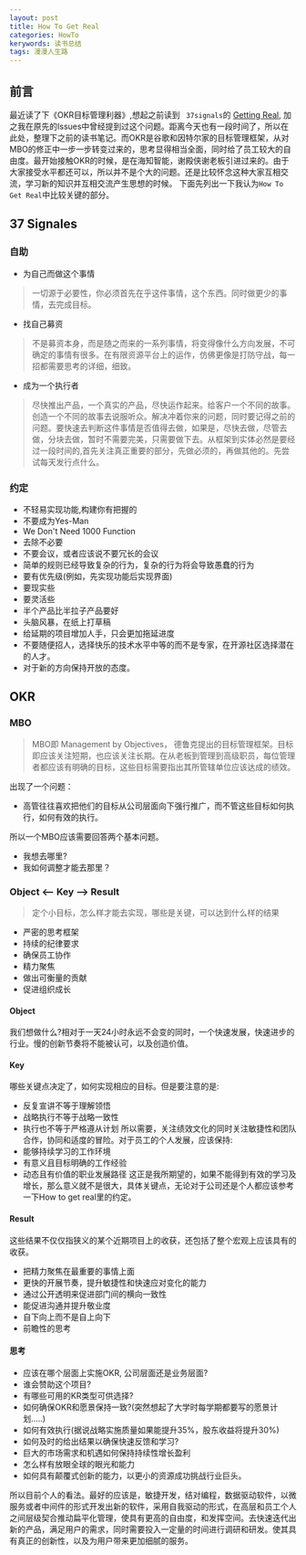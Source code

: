 ```yaml
---
layout: post
title: How To Get Real
categories: HowTo
kerywords: 读书总结
tags: 漫漫人生路
---
```


## 前言
最近读了下《OKR目标管理利器》,想起之前读到 ` 37signals`的 [Getting Real](https://github.com/mylamour/blog/files/1568010/Getting.Real.pdf), 
加之我在原先的Issues中曾经提到过这个问题。距离今天也有一段时间了，所以在此处，整理下之前的读书笔记。而OKR是谷歌和因特尔家的目标管理框架，从对MBO的修正中一步一步转变过来的，思考显得相当全面，同时给了员工较大的自由度。最开始接触OKR的时候，是在海知智能，谢殿侠谢老板引进过来的。由于大家接受水平都还可以，所以并不是个大的问题。还是比较怀念这种大家互相交流，学习新的知识并互相交流产生思想的时候。
下面先列出一下我认为`How To Get Real`中比较关键的部分。

## 37 Signales 
### 自助
*  为自己而做这个事情
> 一切源于必要性，你必须首先在乎这件事情，这个东西。同时做更少的事情，去完成目标。
* 找自己募资
> 不是募资本身，而是随之而来的一系列事情，将变得像什么方向发展，不可确定的事情有很多。在有限资源平台上的运作，仿佛更像是打防守战，每一招都需要思考的详细，细致。
* 成为一个执行者
> 尽快推出产品，一个真实的产品，尽快运作起来。给客户一个不同的故事。创造一个不同的故事去说服听众。解决冲着你来的问题，同时要记得之前的问题。要快速去判断这件事情是否值得去做，如果是，尽快去做，尽管去做，分块去做，暂时不需要完美，只需要做下去。从框架到实体必然是要经过一段时间的,首先关注真正重要的部分，先做必须的，再做其他的。先尝试每天发行点什么。


### 约定
* 不轻易实现功能,构建你有把握的
* 不要成为Yes-Man
* We Don't Need 1000 Function
* 去除不必要
* 不要会议，或者应该说不要冗长的会议
* 简单的规则已经导致复杂的行为，复杂的行为将会导致愚蠢的行为
* 要有优先级(例如，先实现功能后实现界面)
* 要现实些
* 要灵活些
* 半个产品比半拉子产品要好
* 头脑风暴，在纸上打草稿
* 给延期的项目增加人手，只会更加拖延进度
* 不要随便招人，选择快乐的技术水平中等的而不是专家，在开源社区选择潜在的人才。
* 对于新的方向保持开放的态度。

## OKR
### MBO
> MBO即 Management by Objectives， 德鲁克提出的目标管理框架。目标即应该关注短期，也应该关注长期。在从老板到管理到高级职员，每位管理者都应该有明确的目标，这些目标需要指出其所管辖单位应该达成的绩效。

出现了一个问题：
* 高管往往喜欢把他们的目标从公司层面向下强行推广，而不管这些目标如何执行，如何有效的执行。

所以一个MBO应该需要回答两个基本问题。
* 我想去哪里? 
* 我如何调整才能去那里？

### Object  <-- Key --> Result
> 定个小目标，怎么样才能去实现，哪些是关键，可以达到什么样的结果
*  严密的思考框架
* 持续的纪律要求
* 确保员工协作
* 精力聚焦
* 做出可衡量的贡献
* 促进组织成长

#### Object
我们想做什么?相对于一天24小时永远不会变的同时，一个快速发展，快速进步的行业。慢的创新节奏将不能被认可，以及创造价值。

#### Key
哪些关键点决定了，如何实现相应的目标。但是要注意的是:
* 反复宣讲不等于理解领悟
* 战略执行不等于战略一致性
* 执行也不等于严格遵从计划
所以需要，关注绩效文化的同时关注敏捷性和团队合作，协同和适度的冒险。对于员工的个人发展，应该保持:
* 能够持续学习的工作环境
* 有意义且目标明确的工作经验
* 动态且有价值的职业发展路径
这正是我所期望的，如果不能得到有效的学习及增长，那么意义就不是很大，具体关键点，无论对于公司还是个人都应该参考一下How to get real里的约定。

#### Result
这些结果不仅仅指狭义的某个近期项目上的收获，还包括了整个宏观上应该具有的收获。
* 把精力聚焦在最重要的事情上面
* 更快的开展节奏，提升敏捷性和快速应对变化的能力
* 通过公开透明来促进部门间的横向一致性
* 能促进沟通并提升敬业度
* 自下向上而不是自上向下
* 前瞻性的思考

#### 思考
* 应该在哪个层面上实施OKR, 公司层面还是业务层面?
* 谁会赞助这个项目?
* 有哪些可用的KR类型可供选择?
* 如何确保OKR和愿景保持一致?(突然想起了大学时每学期都要写的愿景计划.....)
* 如何有效执行(据说战略实施质量如果能提升35%，股东收益将提升30%)
* 如何及时的给出结果以确保快速反馈和学习?
* 巨大的市场需求和机遇如何保持持续性增长盈利
* 怎么样有放眼全球的眼光和能力
* 如何具有颠覆式创新的能力，以更小的资源成功挑战行业巨头。

所以目前个人的看法。最好的应该是，敏捷开发，结对编程，数据驱动软件，以微服务或者中间件的形式开发出新的软件，采用自我驱动的形式，在高层和员工个人之间层级契合推动扁平化管理，使具有更高的自由度，和发挥空间。去快速迭代出新的产品，满足用户的需求，同时需要投入一定量的时间进行调研和研发。使其具有真正的创新性，以及为用户带来更加细腻的服务。